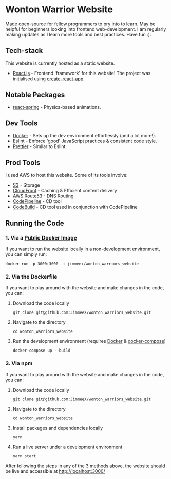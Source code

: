# Wonton Warrior Website

Made open-source for fellow programmers to pry into to learn. May be helpful for beginners looking into frontend web-development. I am regularly making updates as I learn more tools and best practices. Have fun :).

## Tech-stack

This website is currently hosted as a static website.

- [React.js](https://reactjs.org/) - Frontend 'framework' for this website! The project was initialised using [create-react-app](https://github.com/facebook/create-react-app).

## Notable Packages

- [react-spring](https://www.react-spring.io/) - Physics-based animations.

## Dev Tools

- [Docker](https://www.docker.com/) - Sets up the dev environment effortlessly (and a lot more!).
- [Eslint](https://eslint.org/) - Enforce 'good' JavaScript practices & consistent code style.
- [Prettier](https://prettier.io/) - Similar to Eslint.

## Prod Tools

I used AWS to host this website. Some of its tools involve:

- [S3](https://aws.amazon.com/s3/) - Storage
- [CloudFront](https://aws.amazon.com/cloudfront/) - Caching & Efficient content delivery
- [AWS Route53](https://aws.amazon.com/route53/) - DNS Routing
- [CodePipeline](https://aws.amazon.com/codepipeline/) - CD tool
- [CodeBuild](https://aws.amazon.com/codebuild/) - CD tool used in conjunction with CodePipeline

## Running the Code

### 1. Via a [Public Docker Image](https://hub.docker.com/r/jimmeex/wonton_warriors_website)

If you want to run the website locally in a non-development environment, you can simply run:

`docker run -p 3000:3000 -i jimmeex/wonton_warriors_website`

### 2. Via the Dockerfile

If you want to play around with the website and make changes in the code, you can:

1. Download the code locally

   `git clone git@github.com:JimmeeX/wonton_warriors_website.git`

2. Navigate to the directory

   `cd wonton_warriors_website`

3. Run the development environment (requires [Docker](https://www.docker.com/) & [docker-compose](https://docs.docker.com/compose/))

   `docker-compose up --build`

### 3. Via npm

If you want to play around with the website and make changes in the code, you can:

1. Download the code locally

   `git clone git@github.com:JimmeeX/wonton_warriors_website.git`

2. Navigate to the directory

   `cd wonton_warriors_website`

3. Install packages and dependencies locally

   `yarn`

4. Run a live server under a development environment

   `yarn start`

After following the steps in any of the 3 methods above, the website should be live and accessible at [http://localhost:3000/](http://localhost:3000/)
